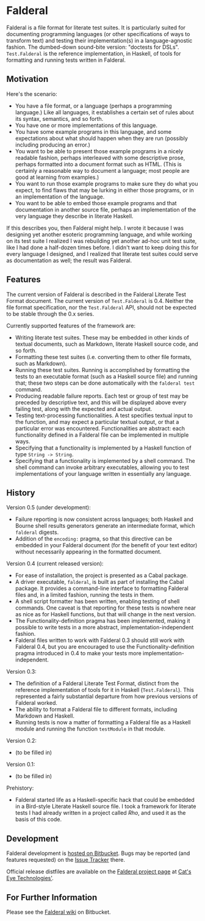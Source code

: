Falderal
========

Falderal is a file format for literate test suites.  It is particularly
suited for documenting programming languages (or other specifications of
ways to transform text) and testing their implementation(s) in a
language-agnostic fashion.  The dumbed-down sound-bite version: "doctests
for DSLs".  `Test.Falderal` is the reference implementation, in Haskell,
of tools for formatting and running tests written in Falderal.

Motivation
----------

Here's the scenario:

* You have a file format, or a language (perhaps a programming language.)
  Like all languages, it establishes a certain set of rules about its
  syntax, semantics, and so forth.
* You have one or more implementations of this language.
* You have some example programs in this language, and some expectations
  about what should happen when they are run (possibly including producing
  an error.)
* You want to be able to present those example programs in a nicely readable
  fashion, perhaps interleaved with some descriptive prose, perhaps
  formatted into a document format such as HTML.  (This is certainly a
  reasonable way to document a language; most people are good at learning
  from examples.)
* You want to run those example programs to make sure they do what you
  expect, to find flaws that may be lurking in either those programs, or in
  an implementation of the language.
* You want to be able to embed those example programs and that documentation
  in another source file, perhaps an implementation of the very language
  they describe in literate Haskell.

If this describes you, then Falderal might help.  I wrote it because I was
designing yet another esoteric programming language, and while working on its
test suite I realized I was rebuilding yet another ad-hoc unit test suite,
like I had done a half-dozen times before.  I didn't want to keep doing this
for every language I designed, and I realized that literate test suites could
serve as documentation as well; the result was Falderal.

Features
--------

The current version of Falderal is described in the Falderal Literate Test
Format document.  The current version of `Test.Falderal` is 0.4.
Neither the file format specification, nor the `Test.Falderal` API,
should not be expected to be stable through the 0.x series.

Currently supported features of the framework are:

* Writing literate test suites.  These may be embedded in other kinds of
  textual documents, such as Markdown, literate Haskell source code, and so
  forth.
* Formatting these test suites (i.e. converting them to other file formats,
  such as Markdown).
* Running these test suites.  Running is accomplished by formatting the tests
  to an executable format (such as a Haskell source file) and running that;
  these two steps can be done automatically with the `falderal test` command.
* Producing readable failure reports.  Each test or group of test may be
  preceded by descriptive text, and this will be displayed above every failing
  test, along with the expected and actual output.
* Testing text-processing functionalities.  A test specifies textual input to
  the function, and may expect a particular textual output, or that a
  particular error was encountered.  Functionalities are abstract: each
  functionality defined in a Falderal file can be implemented in multiple
  ways.
* Specifying that a functionality is implemented by a Haskell function of
  type `String -> String`.
* Specifying that a functionality is implemented by a shell command.  The
  shell command can invoke arbitrary executables, allowing you to test
  implementations of your language written in essentially any language.

History
-------

Version 0.5 (under development):

* Failure reporting is now consistent across languages; both Haskell and
  Bourne shell results generators generate an intermediate format, which
  `falderal` digests.
* Addition of the `encoding:` pragma, so that this directive can be
  embedded in your Falderal document (for the benefit of your text editor)
  without necessarily appearing in the formatted document.

Version 0.4 (current released version):

* For ease of installation, the project is presented as a Cabal package.
* A driver executable, `falderal`, is built as part of installing the
  Cabal package.  It provides a command-line interface to formatting
  Falderal files and, in a limited fashion, running the tests in them.
* A shell script formatter has been written, enabling testing of shell
  commands.  One caveat is that reporting for these tests is nowhere near
  as nice as for Haskell functions, but that will change in the next version.
* The Functionality-definition pragma has been implemented, making it
  possible to write tests in a more abstract, implementation-independent
  fashion.
* Falderal files written to work with Falderal 0.3 should still work with
  Falderal 0.4, but you are encouraged to use the Functionality-definition
  pragma introduced in 0.4 to make your tests more implementation-independent.

Version 0.3:

* The definition of a Falderal Literate Test Format, distinct from the
  reference implementation of tools for it in Haskell (`Test.Falderal`).
  This represented a fairly substantial departure from how previous versions
  of Falderal worked.
* The ability to format a Falderal file to different formats, including
  Markdown and Haskell.
* Running tests is now a matter of formatting a Falderal file as a Haskell
  module and running the function `testModule` in that module.

Version 0.2:

* (to be filled in)

Version 0.1:

* (to be filled in)

Prehistory:

* Falderal started life as a Haskell-specific hack that could be embedded
  in a Bird-style Literate Haskell source file.  I took a framework for
  literate tests I had already written in a project called _Rho_, and used it
  as the basis of this code.

Development
-----------

Falderal development is
[hosted on Bitbucket](https://bitbucket.org/catseye/falderal/).
Bugs may be reported (and features requested) on the
[Issue Tracker](https://bitbucket.org/catseye/falderal/issues) there.

Official release distfiles are available on the
[Falderal project page](http://catseye.tc/projects/falderal/) at
[Cat's Eye Technologies'](http://catseye.tc/).

For Further Information
-----------------------

Please see the [Falderal wiki](https://bitbucket.org/catseye/falderal/wiki/)
on Bitbucket.
